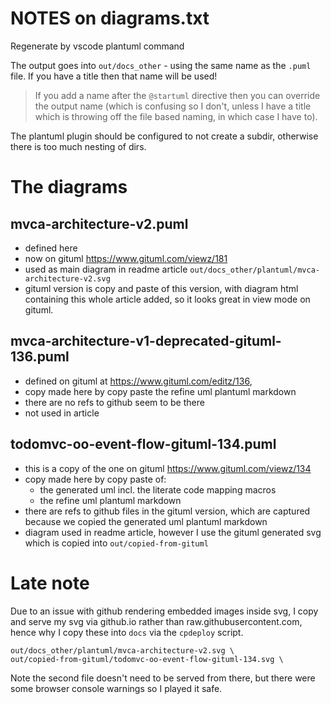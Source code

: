 NOTES on diagrams.txt
=====================

Regenerate by vscode plantuml command

The output goes into `out/docs_other` - using the same name as the `.puml` file.  If you have a title then that name will be used! 

> If you add a name after the `@startuml` directive then you can override the output name (which is confusing so I don't, unless I have a title which is throwing off the file based naming, in which case I have to).

The plantuml plugin should be configured to not create a subdir, otherwise there is too much nesting of dirs.

# The diagrams
## mvca-architecture-v2.puml

- defined here
- now on gituml https://www.gituml.com/viewz/181 
- used as main diagram in readme article `out/docs_other/plantuml/mvca-architecture-v2.svg`
- gituml version is copy and paste of this version, with diagram html containing this whole article added, so it looks great in view mode on gituml.

## mvca-architecture-v1-deprecated-gituml-136.puml 

- defined on gituml at https://www.gituml.com/editz/136, 
- copy made here by copy paste the refine uml plantuml markdown
- there are no refs to github seem to be there
- not used in article

## todomvc-oo-event-flow-gituml-134.puml 

- this is a copy of the one on gituml https://www.gituml.com/viewz/134
- copy made here by copy paste of:
    - the generated uml incl. the literate code mapping macros
    - the refine uml plantuml markdown
- there are refs to github files in the gituml version, which are captured because we copied the generated uml plantuml markdown
- diagram used in readme article, however I use the gituml generated svg which is copied into `out/copied-from-gituml`

# Late note

Due to an issue with github rendering embedded images inside svg, I copy and serve my svg via github.io rather than raw.githubusercontent.com, hence why I copy these into `docs` via the `cpdeploy` script.

```
out/docs_other/plantuml/mvca-architecture-v2.svg \
out/copied-from-gituml/todomvc-oo-event-flow-gituml-134.svg \
```

Note the second file doesn't need to be served from there, but there were some browser console warnings so I played it safe.
